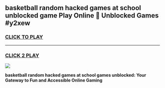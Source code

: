
## basketball random hacked games at school unblocked game Play Online 👋 Unblocked Games #y2xew
<h3>
<a href="https://premium.freeplayer.one?title=basketball_random_hacked_games_at_school&ref=21F">CLICK TO PLAY</a></h3>
<hr>

<h3>
<a href="https://premium.freeplayer.one?title=basketball_random_hacked_games_at_school&ref=21F">CLICK 2 PLAY</a>
  
</h3>

<a href="https://premium.freeplayer.one?title=basketball_random_hacked_games_at_school&ref=21F/"><img src="https://clearcache.store/games.png"></a>


**basketball random hacked games at school games unblocked: Your Gateway to Fun and Accessible Online Gaming**
